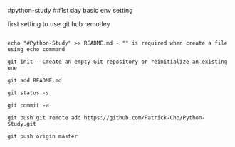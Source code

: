 #python-study
##1st day
basic env setting

first setting to use git hub remotley

```

echo "#Python-Study" >> README.md - "" is required when create a file using echo command
 
git init - Create an empty Git repository or reinitialize an existing one

git add README.md

git status -s

git commit -a

git push git remote add https://github.com/Patrick-Cho/Python-Study.git

git push origin master
```
